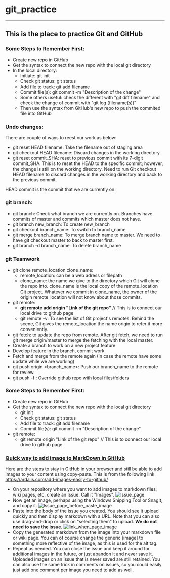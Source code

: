 # git_practice
---
This is the place to practice Git and GitHub
---
### Some Steps to Remember First:
- Create new repo in GitHub
- Get the syntax to connect the new repo with the local git directory
- In the local directory:
  - Initiate: git init
  - Check git status: git status
  - Add file to track: git add filename
  - Commit file(s): git commit -m "Description of the change"
  - Some others useful: check the different with "git diff filename" and check the change of commit with "git log (filename(s))"
  - Then use the syntax from GitHub's new repo to push the commited file into GitHub

### Undo changes:
There are couple of ways to reest our work as below:
- git reset HEAD filename: Take the filename out of staging area
- git checkout HEAD filename: Discard changes in the working directory
- git reset commit_SHA: reset to previous commit with its 7-digit commit_SHA. This is to reset the HEAD to the specific commit; however, the change is still on the working directory. Need to run Git checkout HEAD filename to discard changes in the working directory and back to the previous commit.

HEAD commit is the commit that we are currently on.

### git branch:
- git branch: Check what branch we are currently on. Branches have commits of master and commits which master does not have.
- git branch new_branch: To create new_branch
- git checkout branch_name: To switch to branch_name
- git merge branch_name: To merge branch name to master. We need to have git checkout master to back to master first.
- git branch -d branch_name: To delete branch_name

### git Teamwork
- git clone remote_location clone_name:
  - remote_location: can be a web adress or filepath
  - clone_name: the name we give to the directory which Git will clone the repo into. clone_name is the local copy of the remote_location Git project. Whatever we commit in clone_name, the owner of the origin remote_location will not know about those commits.
- git remote:
  - **git remote add origin "Link of the git repo"** // This is to connect our local drive to github page
  - git remote -v: To see the list of Git project's remotes. Behind the scene, Git gives the remote_location the name origin to refer it more conveniently.
- git fetch: to update the repo from remote. After git fetch, we need to run git merge origin/master to merge the fetching with the local master.
- Create a branch to work on a new project feature
- Develop feature in the branch, commit work
- Fetch and merge from the remote again (In case the remote have some update while we are working)
- git push origin <branch_name>: Push our branch_name to the remote for review.
- git push -f <remote> <branch>: Override github repo with local files/folders

### Some Steps to Remember First:
- Create new repo in GitHub
- Get the syntax to connect the new repo with the local git directory
  - git init
  - Check git status: git status
  - Add file to track: git add filename
  - Commit file(s): git commit -m "Description of the change"
- git remote:
  - git remote origin "Link of the git repo" // This is to connect our local drive to github page

 ### [Quick way to add image to MarkDown in GitHub](https://ardalis.com/add-images-easily-to-github/)
  Here are the steps to stay in GitHub in your browser and still be able to add images to your content using copy-paste. This is from the following link https://ardalis.com/add-images-easily-to-github/
- On your repository where you want to add images to markdown files, wiki pages, etc. create an Issue. Call it "Images".
  ![Issue_page](https://user-images.githubusercontent.com/79841341/124356726-3502d200-dc4a-11eb-852a-6fd6bb8b505e.png)
- Now get an image, perhaps using the Windows Snipping Tool or SnagIt, and copy it.
  ![Issue_page_before_paste_image](https://user-images.githubusercontent.com/79841341/124356764-70050580-dc4a-11eb-8b63-a408befa2ada.png)
- Paste into the body of the issue you created. You should see it upload quickly and then display markdown with a URL. Note that you can also use drag-and-drop or click on "selecting them" to upload. **We do not need to save the issue.**
![link_when_page_image](https://user-images.githubusercontent.com/79841341/124356826-cffbac00-dc4a-11eb-8126-c27383ed8097.png)
- Copy the generated markdown from the image into your markdown file or wiki page. You can of course change the generic [image] to something more reflective of the image, as this is used for the alt tag.
- Repeat as needed. You can close the issue and keep it around for additional images in the future, or just abandon it and never save it. Uploaded images on an issue that is never saved are still retained. You can also use the same trick in comments on issues, so you could easily just add one comment per image you need to add as well.

